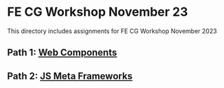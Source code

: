 # FE CG Workshop November 23
This directory includes assignments for FE CG Workshop November 2023

## Path 1: [Web Components](/nov-23/web-components/)

## Path 2: [JS Meta Frameworks](/nov-23/js-meta-frameworks/)